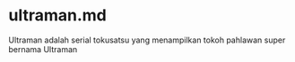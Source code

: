 # ultraman.md
Ultraman adalah serial tokusatsu yang menampilkan tokoh pahlawan super bernama Ultraman

